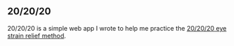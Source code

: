 ## 20/20/20

20/20/20 is a simple web app I wrote to help me practice the [20/20/20 eye strain relief method](https://www.healthline.com/health/eye-health/20-20-20-rule#research).
